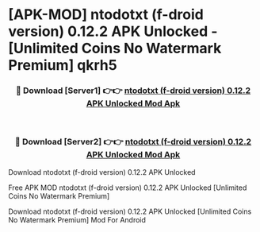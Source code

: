 # [APK-MOD] ntodotxt (f-droid version) 0.12.2 APK Unlocked - [Unlimited Coins No Watermark Premium] qkrh5



<div align="center">
<h3>🔴 Download [Server1] 👉👉 <a href="https://momento.my/?title=ntodotxt_(f-droid_version)_0.12.2_APK_Unlocked">ntodotxt (f-droid version) 0.12.2 APK Unlocked Mod Apk</a></h3><br>

<h3>🔴 Download [Server2] 👉👉 <a href="https://momento.my/?title=ntodotxt_(f-droid_version)_0.12.2_APK_Unlocked">ntodotxt (f-droid version) 0.12.2 APK Unlocked Mod Apk</a></h3>
</div>



Download ntodotxt (f-droid version) 0.12.2 APK Unlocked 

Free APK MOD ntodotxt (f-droid version) 0.12.2 APK Unlocked [Unlimited Coins No Watermark Premium]

Download ntodotxt (f-droid version) 0.12.2 APK Unlocked [Unlimited Coins No Watermark Premium] Mod For Android
